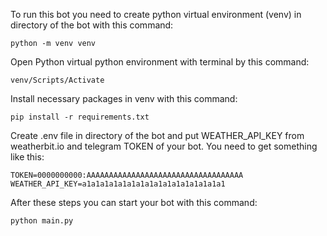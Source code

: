 To run this bot you need to create python virtual environment (venv) in directory of the bot with this command:
```
python -m venv venv
```
Open Python virtual python environment with terminal by this command:
```
venv/Scripts/Activate
```
Install necessary packages in venv with this command:
```
pip install -r requirements.txt
```
Create .env file in directory of the bot and put WEATHER_API_KEY from weatherbit.io and telegram TOKEN of your bot. You need to get something like this:
```
TOKEN=0000000000:AAAAAAAAAAAAAAAAAAAAAAAAAAAAAAAAAAA
WEATHER_API_KEY=a1a1a1a1a1a1a1a1a1a1a1a1a1a1a1a1
```
After these steps you can start your bot with this command:
```
python main.py
```